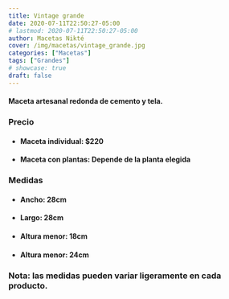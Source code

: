 ```yaml
---
title: Vintage grande
date: 2020-07-11T22:50:27-05:00
# lastmod: 2020-07-11T22:50:27-05:00
author: Macetas Nikté
cover: /img/macetas/vintage_grande.jpg
categories: ["Macetas"]
tags: ["Grandes"]
# showcase: true
draft: false
---
```


#### Maceta artesanal redonda de cemento y tela.

###  Precio
- #### Maceta individual: $220
- #### Maceta con plantas: Depende de la planta elegida

### Medidas
- #### Ancho: 28cm
- #### Largo: 28cm
- #### Altura menor: 18cm
- #### Altura menor: 24cm
### Nota: las medidas pueden variar ligeramente en cada producto.
<!--more-->
